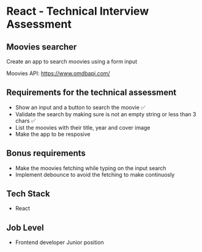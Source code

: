# React - Technical Interview Assessment

## Moovies searcher

Create an app to search moovies using a form input

Moovies API: https://www.omdbapi.com/

## Requirements for the technical assessment

- Show an input and a button to search the moovie ✅
- Validate the search by making sure is not an empty string or less than 3 chars ✅
- List the moovies with their title, year and cover image
- Make the app to be resposive

## Bonus requirements

- Make the moovies fetching while typing on the input search
- Implement debounce to avoid the fetching to make continuosly

## Tech Stack

- React

## Job Level

- Frontend developer Junior position
